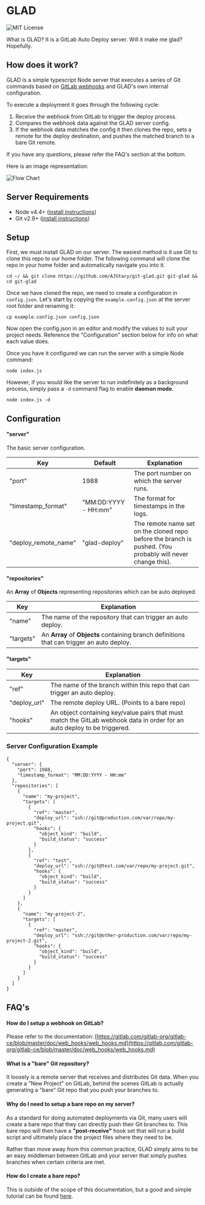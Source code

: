 # GLAD

![MIT License](https://img.shields.io/badge/license-MIT-blue.svg)

What is GLAD? It is a GitLab Auto Deploy server. Will it make me glad? Hopefully.

## How does it work?

GLAD is a simple typescript Node server that executes a series of Git commands based on [GitLab webhooks](https://gitlab.com/gitlab-org/gitlab-ce/blob/master/doc/web_hooks/web_hooks.md) and GLAD's own internal configuration.

To execute a deployment it goes through the following cycle:

1. Receive the webhook from GitLab to trigger the deploy process.
2. Compares the webhook data against the GLAD server config.
3. If the webhook data matches the config it then clones the repo, sets a remote for the deploy destination, and pushes the matched branch to a bare Git remote.

If you have any questions, please refer the FAQ's section at the bottom.

Here is an image representation:

![Flow Chart](/images/flowchart.png)

## Server Requirements

+ Node v4.4+ ([install instructions](https://nodejs.org/en/download/package-manager/))
+ Git v2.9+ ([install instructions](https://git-scm.com/book/en/v2/Getting-Started-Installing-Git))

## Setup

First, we must install GLAD on our server. The easiest method is it use Git to clone this repo to our home folder. The following command will clone the repo in your home folder and automatically navigate you into it.

    cd ~/ && git clone https://github.com/AJStacy/git-glad.git git-glad && cd git-glad

Once we have cloned the repo, we need to create a configuration in `config.json`. Let's start by copying the `example.config.json` at the server root folder and renaming it:

    cp example.config.json config.json

Now open the config.json in an editor and modify the values to suit your project needs. Reference the "Configuration" section below for info on what each value does.

Once you have it configured we can run the server with a simple Node command:

    node index.js

However, if you would like the server to run indefinitely as a background process, simply pass a `-d` command flag to enable **daemon mode**.

    node index.js -d

## Configuration

#### "server"

The basic server configuration.

Key | Default | Explanation
--- | ------- | -----------
"port" | 1988 | The port number on which the server runs.
"timestamp_format" | "MM:DD:YYYY - HH:mm" | The format for timestamps in the logs.
"deploy_remote_name" | "glad-deploy" | The remote name set on the cloned repo before the branch is pushed. (You probably will never change this).

#### "repositories"

An **Array** of **Objects** representing repositories which can be auto deployed.

Key | Explanation
--- | -----------
"name" | The name of the repository that can trigger an auto deploy.
"targets" | An **Array** of **Objects** containing branch definitions that can trigger an auto deploy.

#### "targets"

Key | Explanation
--- | -----------
"ref" | The name of the branch within this repo that can trigger an auto deploy.
"deploy_url" | The remote deploy URL. (Points to a bare repo)
"hooks" | An object containing key/value pairs that must match the GitLab webhook data in order for an auto deploy to be triggered.

### Server Configuration Example


    {
      "server": {
        "port": 1988,
        "timestamp_format": "MM:DD:YYYY - HH:mm"
      },
      "repositories": [
        {
          "name": "my-project",
          "targets": [
            {
              "ref": "master",
              "deploy_url": "ssh://git@production.com/var/repo/my-project.git",
              "hooks": {
                "object_kind": "build",
                "build_status": "success"
              }
            },
            {
              "ref": "test",
              "deploy_url": "ssh://git@test.com/var/repo/my-project.git",
              "hooks": {
                "object_kind": "build",
                "build_status": "success"
              }
            }
          ]
        },
        {
          "name": "my-project-2",
          "targets": [
            {
              "ref": "master",
              "deploy_url": "ssh://git@other-production.com/var/repo/my-project-2.git",
              "hooks": {
                "object_kind": "build",
                "build_status": "success"
              }
            }
          ]
        }
      ]
    }

## FAQ's

#### How do I setup a webhook on GitLab?

Please refer to the documentation: [https://gitlab.com/gitlab-org/gitlab-ce/blob/master/doc/web_hooks/web_hooks.md](https://gitlab.com/gitlab-org/gitlab-ce/blob/master/doc/web_hooks/web_hooks.md)

#### What is a "bare" Git repository?

It loosely is a remote server that receives and distributes Git data. When you create a "New Project" on GitLab, behind the scenes GitLab is actually generating a "bare" Git repo that you push your branches to.

#### Why do I need to setup a bare repo on my server?

As a standard for doing automated deployments via Git, many users will create a bare repo that they can directly push their Git branches to. This bare repo will then have a **"post-receive"** hook set that will run a build script and ultimately place the project files where they need to be.

Rather than move away from this common practice, GLAD simply aims to be an easy middleman between GitLab and your server that simply pushes branches when certain criteria are met.

#### How do I create a bare repo?

This is outside of the scope of this documentation, but a good and simple tutorial can be found [here](https://ma.ttias.be/simple-git-push-workflow-deploy-code-server/).
